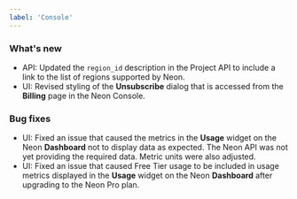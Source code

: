 ```yaml
---
label: 'Console'
---
```


### What's new

- API: Updated the `region_id` description in the Project API to include a link to the list of regions supported by Neon.
- UI: Revised styling of the **Unsubscribe** dialog that is accessed from the **Billing** page in the Neon Console.

### Bug fixes

- UI: Fixed an issue that caused the metrics in the **Usage** widget on the Neon **Dashboard** not to display data as expected. The Neon API was not yet providing the required data. Metric units were also adjusted.
- UI: Fixed an issue that caused Free Tier usage to be included in usage metrics displayed in the **Usage** widget on the Neon **Dashboard** after upgrading to the Neon Pro plan.
